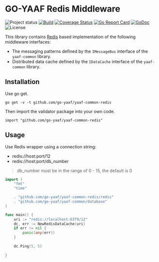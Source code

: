 GO-YAAF Redis Middleware
=================
![Project status](https://img.shields.io/badge/version-1.2-green.svg)
[![Build](https://github.com/go-yaaf/yaaf-common-redis/actions/workflows/build.yml/badge.svg)](https://github.com/go-yaaf/yaaf-common-redis/actions/workflows/build.yml)
[![Coverage Status](https://coveralls.io/repos/go-yaaf/yaaf-common-redis/badge.svg?branch=main&service=github)](https://coveralls.io/github/go-yaaf/yaaf-common-redis?branch=main)
[![Go Report Card](https://goreportcard.com/badge/github.com/go-yaaf/yaaf-common-redis)](https://goreportcard.com/report/github.com/go-yaaf/yaaf-common-redis)
[![GoDoc](https://godoc.org/github.com/go-yaaf/yaaf-common-redis?status.svg)](https://pkg.go.dev/github.com/go-yaaf/yaaf-common-redis)
![License](https://img.shields.io/dub/l/vibe-d.svg)


This library contains [Redis](https://redis.io) based implementation of the following middleware interfaces:
- The messaging patterns defined by the `IMessageBus` interface of the `yaaf-common` library.
- Distributed data cache defined by the `IDataCache` interface of the `yaaf-common` library.

Installation
------------

Use go get.

	go get -v -t github.com/go-yaaf/yaaf-common-redis

Then import the validator package into your own code.

	import "github.com/go-yaaf/yaaf-common-redis"


Usage
------------
Use Redis wrapper using a connection string: 
* redis://host:port/12
* redis://host:port/db_number

> db_number must be in the range of 0 - 15, the default is 0
```go
import (
    "fmt"
    "time"

    . "github.com/go-yaaf/yaaf-common-redis/redis"
    . "github.com/go-yaaf/yaaf-common/database"
)

func main() {
    uri := "redis://localhost:6379/12"
    dc, err := NewRedisDataCache(uri)
    if err != nil {
        panic(any(err))
    }
	
	dc.Ping(5, 5)
	
}
```